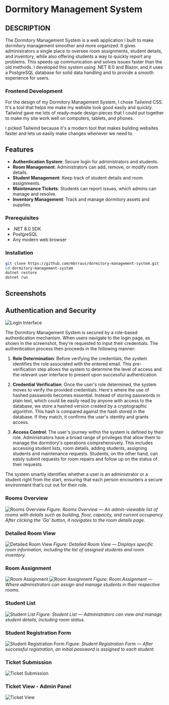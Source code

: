 # Dormitory Management System

## DESCRIPTION

The Dormitory Management System is a web application I built to make dormitory management smoother and more organized. It gives administrators a single place to oversee room assignments, student details, and inventory, while also offering students a way to quickly report any problems. This speeds up communication and solves issues faster than the old methods. I developed this system using .NET 8.0 and Blazor, and it uses a PostgreSQL database for solid data handling and to provide a smooth experience for users.

### Frontend Development

For the design of my Dormitory Management System, I chose Tailwind CSS. It's a tool that helps me make my website look good easily and quickly. Tailwind gave me lots of ready-made design pieces that I could put together to make my site work well on computers, tablets, and phones.

I picked Tailwind because it's a modern tool that makes building websites faster and lets us easily make changes whenever we need to.

## Features

- **Authentication System**: Secure login for administrators and students.
- **Room Management**: Administrators can add, remove, or modify room details.
- **Student Management**: Keep track of student details and room assignments.
- **Maintenance Tickets**: Students can report issues, which admins can manage and resolve.
- **Inventory Management**: Track and manage dormitory assets and supplies.

### Prerequisites

- .NET 8.0 SDK
- PostgreSQL
- Any modern web browser

### Installation

```bash
git clone https://github.com/mbrraus/dormitory-management-system.git
cd dormitory-management-system
dotnet restore
dotnet run
```
## Screenshots

## Authentication and Security

![Login Interface](images/login.png)

The Dormitory Management System is secured by a role-based authentication mechanism. When users navigate to the login page, as shown in the screenshot, they're requested to input their credentials. The authentication process then proceeds in the following manner:

1. **Role Determination**: Before verifying the credentials, the system identifies the role associated with the entered email. This pre-verification step allows the system to determine the level of access and the relevant user interface to present upon successful authentication.

2. **Credential Verification**: Once the user's role determined, the system moves to verify the provided credentials. Here's where the use of hashed passwords becomes essential. Instead of storing passwords in plain text, which could be easily read by anyone with access to the database, we store a hashed version created by a cryptographic algorithm. This hash is compared against the hash stored in the database. If they match, it confirms the user's identity and grants access.

3. **Access Control**: The user's journey within the system is defined by their role. Administrators have a broad range of privileges that allow them to manage the dormitory's operations comprehensively. This includes accessing student lists, room details, adding students, assigning students and maintenance requests. Students, on the other hand, can easily submit requests for room repairs and follow up on the status of their requests.

The system smartly identifies whether a user is an administrator or a student right from the start, ensuring that each person encounters a secure environment that’s cut out for their role.

### Rooms Overview
![Rooms Overview](images/rooms-overview.png)
*Figure: Rooms Overview — An admin-viewable list of rooms with details such as building, floor, capacity, and current occupancy. After clicking the 'Go' button, it navigates to the room details page.*

### Detailed Room View
![Detailed Room View](images/rooms-detail.png)
*Figure: Detailed Room View — Displays specific room information, including the list of assigned students and room inventory.*

### Room Assignment
![Room Assignment](images/room-assignment-1.png)
![Room Assignment](images/room-assignment.png)
*Figure: Room Assignment — Where administrators can assign and manage students in their respective rooms.*

### Student List
![Student List](images/student-list.png)
*Figure: Student List — Administrators can view and manage student details, including room status.*

### Student Registration Form
![Student Registration Form](images/student-registration-form.png)
*Figure: Student Registration Form — After successful registration, an initial password is assigned to each student.*

### Ticket Submission
![Ticket Submission](images/ticket-submission.png)

### Ticket View - Admin Panel
![Ticket View](images/ticket-view-admin-panel.png)




